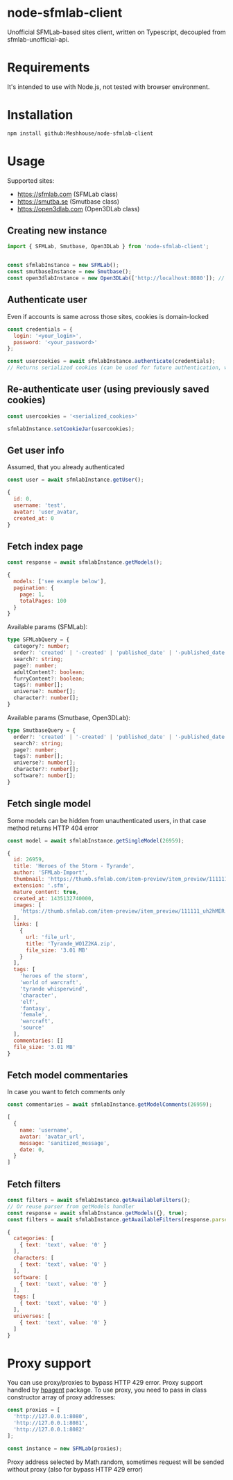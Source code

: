 # node-sfmlab-client
Unofficial SFMLab-based sites client, written on Typescript, decoupled from sfmlab-unofficial-api.

# Requirements
It's intended to use with Node.js, not tested with browser environment.

# Installation
```bash
npm install github:Meshhouse/node-sfmlab-client
```

# Usage
Supported sites:
* https://sfmlab.com (SFMLab class)
* https://smutba.se (Smutbase class)
* https://open3dlab.com (Open3DLab class)

## Creating new instance
```js
import { SFMLab, Smutbase, Open3DLab } from 'node-sfmlab-client';


const sfmlabInstance = new SFMLab();
const smutbaseInstance = new Smutbase();
const open3dlabInstance = new Open3DLab(['http://localhost:8080']); // Tells current instance to use proxy servers
```

## Authenticate user
Even if accounts is same across those sites, cookies is domain-locked
```js
const credentials = {
  login: '<your_login>',
  password: '<your_password>'
};

const usercookies = await sfmlabInstance.authenticate(credentials);
// Returns serialized cookies (can be used for future authentication, without request to origin)
```

## Re-authenticate user (using previously saved cookies)
```js
const usercookies = '<serialized_cookies>'

sfmlabInstance.setCookieJar(usercookies);
```

## Get user info
Assumed, that you already authenticated

```js
const user = await sfmlabInstance.getUser();

{
  id: 0,
  username: 'test',
  avatar: 'user_avatar,
  created_at: 0
}
```

## Fetch index page
```js
const response = await sfmlabInstance.getModels();

{
  models: ['see example below'],
  pagination: {
    page: 1,
    totalPages: 100
  }
}
```

Available params (SFMLab):
```ts
type SFMLabQuery = {
  category?: number;
  order?: 'created' | '-created' | 'published_date' | '-published_date' | 'last_file_date' | '-last_file_date' | 'views' | '-views' | 'popularity' | '-popularity';
  search?: string;
  page?: number;
  adultContent?: boolean;
  furryContent?: boolean;
  tags?: number[];
  universe?: number[];
  character?: number[];
}
```

Available params (Smutbase, Open3DLab):
```ts
type SmutbaseQuery = {
  order?: 'created' | '-created' | 'published_date' | '-published_date' | 'last_file_date' | '-last_file_date' | 'views' | '-views' | 'popularity' | '-popularity';
  search?: string;
  page?: number;
  tags?: number[];
  universe?: number[];
  character?: number[];
  software?: number[];
}
```

## Fetch single model
Some models can be hidden from unauthenticated users, in that case method returns HTTP 404 error

```js
const model = await sfmlabInstance.getSingleModel(26959);

{
  id: 26959,
  title: 'Heroes of the Storm - Tyrande',
  author: 'SFMLab-Import',
  thumbnail: 'https://thumb.sfmlab.com/item-preview/item_preview/111111_uh2hMER.detail.png',
  extension: '.sfm',
  mature_content: true,
  created_at: 1435132740000,
  images: [
    'https://thumb.sfmlab.com/item-preview/item_preview/111111_uh2hMER.detail.png'
  ],
  links: [
    {
      url: 'file_url',
      title: 'Tyrande_WO1Z2KA.zip',
      file_size: '3.01 MB'
    }
  ],
  tags: [
    'heroes of the storm',
    'world of warcraft',
    'tyrande whisperwind',
    'character',
    'elf',
    'fantasy',
    'female',
    'warcraft',
    'source'
  ],
  commentaries: []
  file_size: '3.01 MB'
}

```

## Fetch model commentaries
In case you want to fetch comments only
```js
const commentaries = await sfmlabInstance.getModelComments(26959);

[
  {
    name: 'username',
    avatar: 'avatar_url',
    message: 'sanitized_message',
    date: 0,
  }
]
```

## Fetch filters
```js
const filters = await sfmlabInstance.getAvailableFilters();
// Or reuse parser from getModels handler
const response = await sfmlabInstance.getModels({}, true);
const filters = await sfmlabInstance.getAvailableFilters(response.parser);

{
  categories: [
    { text: 'text', value: '0' }
  ],
  characters: [
    { text: 'text', value: '0' }
  ],
  software: [
    { text: 'text', value: '0' }
  ],
  tags: [
    { text: 'text', value: '0' }
  ],
  universes: [
    { text: 'text', value: '0' }
  ]
}
```

# Proxy support
You can use proxy/proxies to bypass HTTP 429 error. Proxy support handled by [hpagent](https://github.com/delvedor/hpagent) package. To use proxy, you need to pass in class constructor array of proxy addresses:
```js
const proxies = [
  'http://127.0.0.1:8080',
  'http://127.0.0.1:8081',
  'http://127.0.0.1:8082'
];

const instance = new SFMLab(proxies);
```
Proxy address selected by Math.random, sometimes request will be sended without proxy (also for bypass HTTP 429 error)
